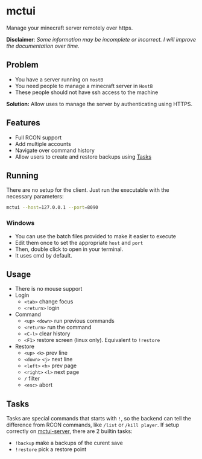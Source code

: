# mctui

Manage your minecraft server remotely over https.

**Disclaimer**:
_Some information may be incomplete or incorrect._
_I will improve the documentation over time._

## Problem

- You have a server running on `HostB`
- You need people to manage a minecraft server in `HostB`
- These people should not have ssh access to the machine

**Solution:** Allow uses to manage the server by authenticating using HTTPS.

## Features

- Full RCON support
- Add multiple accounts
- Navigate over command history
- Allow users to create and restore backups using [Tasks](#Tasks)

## Running

There are no setup for the client. Just run the executable with the necessary parameters:

```bash
mctui --host=127.0.0.1 --port=8090
```

### Windows

- You can use the batch files provided to make it easier to execute
- Edit them once to set the appropriate `host` and `port`
- Then, double click to open in your terminal.
- It uses cmd by default.

## Usage

- There is no mouse support
- Login
  - `<tab>` change focus
  - `<return>` login
- Command
  - `<up>` `<down>` run previous commands
  - `<return>` run the command
  - `<C-l>` clear history
  - `<F1>` restore screen (linux only). Equivalent to `!restore`
- Restore
  - `<up>` `<k>` prev line
  - `<down>` `<j>` next line
  - `<left>` `<h>` prev page
  - `<right>` `<l>` next page
  - `/` filter
  - `<esc>` abort

## Tasks

Tasks are special commands that starts with `!`, so the backend can tell the difference from RCON commands, like `/list` or `/kill player`. If setup correctly on [mctui-server](), there are 2 builtin tasks:

- `!backup` make a backups of the curent save
- `!restore` pick a restore point
